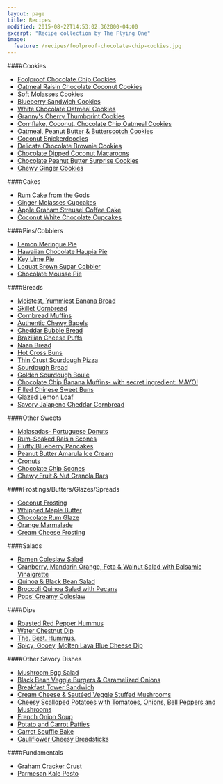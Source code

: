 ```yaml
---
layout: page
title: Recipes
modified: 2015-08-22T14:53:02.362000-04:00
excerpt: "Recipe collection by The Flying One"
image:
  feature: /recipes/foolproof-chocolate-chip-cookies.jpg
---
```


####Cookies 
* [Foolproof Chocolate Chip Cookies](/foolproof-chocolate-chip-cookies/)
* [Oatmeal Raisin Chocolate Coconut Cookies](/oatmeal-raisin-chocolate-coconut-cookies/)
* [Soft Molasses Cookies](/soft-molasses-cookies/)
* [Blueberry Sandwich Cookies](/blueberry-sandwich-cookies/)
* [White Chocolate Oatmeal Cookies](/white-chocolate-oatmeal-cookies/)
* [Granny's Cherry Thumbprint Cookies](/grannys-cherry-thumbprint-cookies/)
* [Cornflake, Coconut, Chocolate Chip Oatmeal Cookies](/cornflake-coconut-chocolate-chip-oatmeal-cookies/)
* [Oatmeal, Peanut Butter & Butterscotch Cookies](/oatmeal-peanut-butter-butterscotch-cookies/)
* [Coconut Snickerdoodles](/coconut-snickerdoodles/)
* [Delicate Chocolate Brownie Cookies](/delicate-chocolate-brownie-cookies/)
* [Chocolate Dipped Coconut Macaroons](/chocolate-dipped-coconut-macaroons/)
* [Chocolate Peanut Butter Surprise Cookies](/chocolate-peanut-butter-surprise-cookies/)
* [Chewy Ginger Cookies](/chewy-ginger-cookies/)

####Cakes 
* [Rum Cake from the Gods](/rum-cake-from-the-gods/)
* [Ginger Molasses Cupcakes](/ginger-molasses-cupcakes/)
* [Apple Graham Streusel Coffee Cake](/apple-graham-streusel-coffee-cake/)
* [Coconut White Chocolate Cupcakes](/coconut-white-chocolate-cupcakes/)

####Pies/Cobblers 
* [Lemon Meringue Pie](/lemon-meringue-pie/)
* [Hawaiian Chocolate Haupia Pie](/hawaiian-chocolate-haupia-pie/)
* [Key Lime Pie](/key-lime-pie/)
* [Loquat Brown Sugar Cobbler](/loquat-brown-sugar-cobbler/)
* [Chocolate Mousse Pie](/chocolate-mousse-pie/)

####Breads
* [Moistest, Yummiest Banana Bread](/moistest-yummiest-banana-bread/)
* [Skillet Cornbread](/skillet-cornbread/)
* [Cornbread Muffins](/fresh-corn-muffins/)
* [Authentic Chewy Bagels](/chewy-bagels/)
* [Cheddar Bubble Bread](/cheddar-bubble-bread/)
* [Brazilian Cheese Puffs](/brazilian-cheese-puffs/)
* [Naan Bread](/naan-bread/)
* [Hot Cross Buns](/hot-cross-buns/)
* [Thin Crust Sourdough Pizza](/thin-crust-sourdough-pizza/)
* [Sourdough Bread](/sourdough-bread/)
* [Golden Sourdough Boule](/golden-sourdough-boule/)
* [Chocolate Chip Banana Muffins- with secret ingredient: MAYO!](/chocolate-chip-banana-bread/)
* [Filled Chinese Sweet Buns](/filled-chinese-sweet-buns/)
* [Glazed Lemon Loaf](/glazed-lemon-loaf/)
* [Savory Jalapeno Cheddar Cornbread](/savory-jalapeno-cheddar-cornbread/)

####Other Sweets
* [Malasadas- Portuguese Donuts](/malasadas-portuguese-donuts/)
* [Rum-Soaked Raisin Scones](/rum-soaked-raisin-scones/)
* [Fluffy Blueberry Pancakes](/fluffy-blueberry-pancakes/)
* [Peanut Butter Amarula Ice Cream](/peanut-butter-amarula-ice-cream/)
* [Cronuts](/cronuts/)
* [Chocolate Chip Scones](/chocolate-chip-scones/)
* [Chewy Fruit & Nut Granola Bars](/chewy-fruit-and-nut-granola-bars/)

####Frostings/Butters/Glazes/Spreads
* [Coconut Frosting](/coconut-frosting/)
* [Whipped Maple Butter](/whipped-maple-butter/)
* [Chocolate Rum Glaze](/chocolate-rum-glaze/)
* [Orange Marmalade](/orange-marmalade/)
* [Cream Cheese Frosting](/cream-cheese-frosting/)

####Salads
* [Ramen Coleslaw Salad](/ramen-coleslaw-salad/)
* [Cranberry, Mandarin Orange, Feta & Walnut Salad with Balsamic Vinaigrette](/cranberry-mandarin-orange-feta-walnut-salad/)
* [Quinoa & Black Bean Salad](/quinoa-black-bean-salad/)
* [Broccoli Quinoa Salad with Pecans](/broccoli-quinoa-salad-with-pecans/)
* [Pops’ Creamy Coleslaw](/pops-creamy-coleslaw/)

####Dips
* [Roasted Red Pepper Hummus](/roasted-red-pepper-hummus/)
* [Water Chestnut Dip](/water-chestnut-dip/)
* [The. Best. Hummus.](/the-best-hummus/)
* [Spicy, Gooey, Molten Lava Blue Cheese Dip](/spicy-gooey-molten-lava-blue-cheese-dip/)

####Other Savory Dishes
* [Mushroom Egg Salad](/mushroom-egg-salad/)
* [Black Bean Veggie Burgers & Caramelized Onions](/black-bean-veggie-burgers/)
* [Breakfast Tower Sandwich](/breakfast-tower-sandwich/)
* [Cream Cheese & Sautéed Veggie Stuffed Mushrooms](/cream-cheese-sauteed-veggie-stuffed-mushrooms/)
* [Cheesy Scalloped Potatoes with Tomatoes, Onions, Bell Peppers and Mushrooms](/cheesy-scalloped-potatoes/)
* [French Onion Soup](/french-onion-soup/)
* [Potato and Carrot Patties](/potato-and-carrot-patties/)
* [Carrot Souffle Bake](/carrot-souffle-bake/)
* [Cauliflower Cheesy Breadsticks](/cauliflower-cheesy-breadsticks/)

####Fundamentals
* [Graham Cracker Crust](/graham-cracker-crust/)
* [Parmesan Kale Pesto](/parmesan-kale-pesto/)